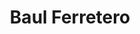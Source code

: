---
title: "Baul Ferretero"
url: /loja-ecuador/baul-ferretero-avenida-8-de-diciembre/
shop: hardware
---